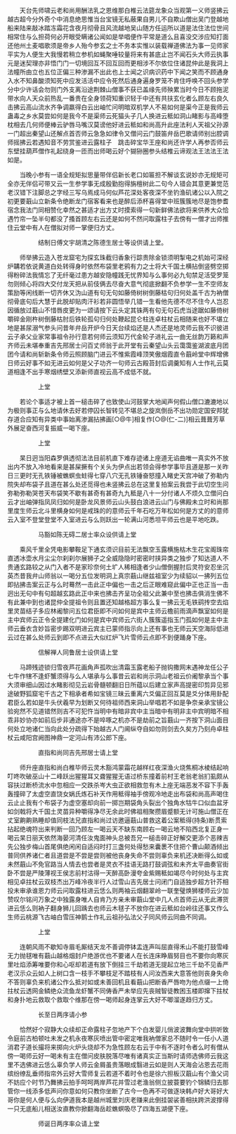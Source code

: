 <!-- { "loadSidebar": true } -->
　　天台先师啸云老和尚用酬法乳之恩维那白椎云法筵龙象众当观第一义师竖拂云越古超今分外奇个中消息绝思惟当台宝镜无私蔽果自男儿不自欺山僧出吴门登越地船来陆来敲冰踏冻霜花含夜月彻骨且风流越地吴山随方任运所以道是法住法位世间相常住与么担荷何必开眼受瞒诸公闻如是举唱便作平常是道么且喜没交涉应知打面还他州土麦唱歌须是帝乡人殆今参玄之士不务本实惟以装载禅道佛法为事一见师家平实为人便生大我慢若稍立参机如蝇聚唾较量将来有甚底止岂不闻石头大师云执事元是迷契理亦非悟门门一切境回互不回互回而更相涉不尔依位住诸昆仲此是我洞上法幢所由立也五位正偏三种渗漏不出此也上士闻之识病识药中下闻之笑而不顾通身入水不知鼻酸须知死中应发活活中应令死然后通身遍身罗笼不肯住呼唤不回头参学分中少许话会勿则门外支离沿途荆棘山僧事不获已盖缘先师殃累当时今日不顾拖泥带水向人天众前热乱一番贵在全身领荷知重识轻于中还有共扶玄化者么顾左右良久击拂云高山流水齐争调嬴得白云出岫忙问明暗双机学人不易如何是渠今正是我师云蛊毒之乡水莫尝如何是我今不是渠师云死猫头子几人换进云秪如洞山睹影与高峰堕枕相去几何师便棒云驴唇马嘴汉莫谤他好进云秪如和尚高升此座法利人天祖父孙源一门超出秦望山还解点首否师云急急如律令又僧问云门鼓笛弁岳巴歌请师别出腔调师摇拂云若遇知音不劳赏鉴进云露柱子　跳击碎宝华王座和尚还许学人再参否师云东壁挂葫芦僧作礼起绕身一匝而出师喝云好个猢狲圈参头结椎云谛观法王法法王法如是。

　　当晚小参有一语全规矩拟思量带伴侣新长老口如匾担不解谈玄说妙亦无规矩可全亦无伴侣可带又云一生参学事无成殷勤抱得旃檀树此二句今人错会其意更兼觉范老汉错下注脚总之字经三写乌焉成马何似芦花深处客夜深不坐钓渔矶诸公以入院之初更要蕺山立新条令绝断龙门宿客看来也是醉后添杯喜得堂中班簇簇地尽是饱参耆宿念我法门同相赞化幸然之甚适才出方丈时摸索得一句新鲜佛法欲将来供养大众恰遇竹帘一坠半句都没了搔首顾左右云还是如何不然问取露柱子去傍有一僧才出师推住云堂中有人在僧拟对师一掌便归方丈。

　　　　　结制日傅文宇胡清之陈德生居士等设供请上堂。

　　师举拂云造入苍龙窟宅为探玄珠截归香象行踪贵除金锁须明掣电之机始可深经炉韝若依说黄道白处转得身时依然布袋里老鸦有力之士将大千国土横拈倒竖劈空掷得粉碎法我情忘了无纤毫过患方越安隐幢践无忧界知与么事何必九旬禁足活受罗笼勿则倾心将四大交付龙天把从前伎俩去尽奋大意气彻底掀翻不负参学一生不空师友策励等闲线断一切齐休又沩山道有句无句如藤倚树树倒藤枯句归何处盖千古为衲僧彻骨底句后大慧于此脱却贴肉汗衫若非圆悟举几错一生看他先德不尽不住今人岂忍因循放过蕺山不惜唇皮更为一颂请按下云头定其铢两有句无句石虎当途踞如藤倚树嚼碎金刚杵树倒藤枯肘后铁轮孤句归何处鞭起昆仑柱连卓柱杖云相随来也好不堪立地是甚尿溺气参头问昔年弁岳开炉今日天台续焰还是人杰还是地灵师云我不识彼进云子承父业家常事祖令孙行意若何师云须知万代金轮子进礼云一曲无丝韵万籁和声齐师云未堪奉重吉先邢居士问百丈师翁于此开堂有云秦望山头云霭霭鉴湖波底月团团今请和尚斩新条令师云照顾脑门进云不惟紫霞峰顶笑傲烟霞直令蕺岭堂中辉增佛日师云好事不如无进云如何是父子功齐一句师云古殿苔封后调羹知有人士作礼云莫道相逢不出手寒烟绣壁又添新师直视云高不成低不就。

　　　　　上堂

　　若论个事适才被上首一槌击碎了也致使山河鼓掌大地闻声何假山僧口漉漉地以为极则事正与么地请休去好若停囚长智转见不堪总之旋岚倒岳不出功勋定国安邦犹存道合应知有异类中事始离渗漏拈拂画[○@牛]相复作[○@(仁-二)]相云葺葺芳草外展足奋西河复振威一喝下座。

　　　　　上堂

　　杲日迥当阳森罗俱透彻法法目前机直下难存迹诸上座道无谄曲唯一真实外不放出内不放入冷地看来是甚屎撅有个关头为伊点出若领会得参学事毕且道是那一关昨日三更时无孔铁锤被蟭螟虫蛀得七穿八穴无孔铁锤奋怒撞入睹史天宫冲破了弥勒内院失却布袋子且道在甚么处还觅得也未竖拂云总在这里复拍案云我尝于此切空生问弥勒弥勒哭苍天布袋笑不歇有甚奇有甚奇九九秪是八十一分付诸人不烦久立僧问白云才出岫弹指凤凤归如何是卧龙风景师云山头鼓白浪进云山门与佛殿未立时和尚那里度生师云北斗里横身如何是戒珠的的意师云千年石吃万年松如何是方丈的的意师云入室不登堂登堂不入室进云与么则跃出一轮满山河悉坦平师云也是平地吃跌。

　　　　　马豁如陈无碍二居士率众设供请上堂

　　乘风千里全凭电影攀鞍足下通玄须识目前无法飘空玉露横施枯木生花宝阁珠帘直透冰壶水月尘尘尔刹刹尔展狮子之全威隐隐时密密时挟异类之独步了知达道人不贵通玄路较之从门入者不是家珍奈何土圹人稀相逢者少山僧倒握肘后灵符安忍坐沉英杰昔我弁山师翁以一喝分五位发明洞上真宗蕺山继兹祖室少为续貂以一拂列五位即拈拂击案云正与么时蓦然一击此正中偏也一击之后正眼难窥此偏中正也正当一击迥出无句中有句超越玄路此正中来也拂击齐呈功全祖父此兼中至也拂击俱消生佛不有此兼中到也诸昆仲全提祖令则且置还知越格超方事么复一拂云无毛铁鹞抟空去焰里灵苗结子多应林阇黎问五位君臣即不问如何是宾中主师云檐前雨滴声飘室如何是主中宾师云正令全提建化门如何是宾中宾师云六街人簇簇遥指玉门孤如何是主中主师云垂衣含妙旨密步踢双明进云宾主已蒙师指示向上还有事也无师云天空海际低进云过在甚么处师云到即不点进云大似红炉飞片雪师云点即不到便踊身下座。

　　　　　信解禅人同鲁居士设供请上堂

　　马蹄残迹锁归雪夜芦花画角声孤吹出清霜玉露老船子抛钩撒网末遇神龙任公子七牛作犗不逢虾蟹须得与么人堪承与么事昔云岩和尚示洞山老祖云价阇黎承当个事大须审细山因过水睹影彻见云岩骨髓顿翻旧日所蕴以后建立家声高提密印剪异见邪途破野狐窟宅千古之下相承者希如宝镜三昧云重离六爻偏正回互莫是爻分体用卦配君臣么若如是牛头伏羲早为划断又何待祖师西来洞山举唱若不如是争奈亲承宝镜公验宛然不见道错然则吉不可犯忤当明中有暗非宾中主当暗中有明非主中宾明暗不相乖非妙协亦如前后步非通途亦不是啐啄之机亦不是劫前之旨蕺山一齐按下洞山面目何处立地诸仁当向此处分疏得下始越古人门阃纵夺自如勿则剑去久矣方乃刻舟卓柱杖云咸阳宫阙图神鼎一定河山有沛公郎下座。

　　　　　直指和尚同吉先邢居士请上堂

　　师升座直指和尚白椎毕师云灵木豁鸿蒙霜花越样红夜深渔火烧焦桐冰棱结起响叮咚吹破巫山十二峰跃出猩猩耳又聋猩猩无语过桥东撞着前村王老翁老翁扪虱颇从容扶过断桥流水中忽相应一交跌杀岑大虫正欲相救忽有木上座无端恶发不容下手轰轰撞碎了太虚空直饶女娲氏炼石补天作用秪得袖手傍观冷地走出布袋和尚高声喝住云止止我有个布袋子为虚空塞却向前一掷岂期袋角头裂出个独角水牯牛口似血盆牙如剑戟将大千国土灵苗异种嚼得净尽无余此时佛祖相聚攒眉蹙额无计可施山僧正在丈室齁齁熟睡却值同枝法兄直指和尚过访邀逼蕺山普救这着公案秪得(持条)断贯索拈起绝魂符出来判断一回乃顾左一喝云天不缺东南顾右一喝云地不陷西北复正身一喝云杲日丽天依然海晏河清任汝鬼面神头总被吾兄一槌击碎正好解交更添个恶辣吉先公独步梅山首尾俱绝闲闲自适闷时打三盏何处得愁来囊褁不住把个曹山颠酒倾出普同供养诸仁者且道尝是不尝是尝则被他丧身失命不尝则辜负来机还决断得么如或未然蕺山不免官路当人情去也尝者是灵衣不挂语无路打鼓调弦和未齐太平曲奏官街卧不尝是严陵薄视王侯志前村沽得一天醉高卧漫夸金紫赐秪如竭尽今时何处与主宾相见卓拄杖云双枝杰出万峰冷夜半行人过雪山吉先居士问闭门自适独步超方针芥相投未审承谁恩力师云问取露柱进云恁么则两袖云烟翻翠岭一联奎璧焕狮楼师云少加赞叹尔铭问万象之中独露身唯人自肯乃方亲未审蕺山堂中几人点首师云从无此滞货进云恁么则衲子翻身狮儿回踽去也师云木毬子不放你在进云秪如台岭往还事又作么生师云桃源飞古岫白雪压神鹅士作礼云祖孙弘法父子同风师云同曲不同调。

　　　　　上堂

　　连朝风雨不歇知寺眉毛厮结天龙不善调停钵盂连声叫屈直得禾山不能打鼓雪峰无力抛毬唯有蕺山越格烟封户绝游优也不要诸人在长连床睁眉努目也不要你向寒灰里吐焰添筹唯要你和心呕却若道有放下倒挂三千劫若道无提起立地三千劫不见香严老汉示众云如人上树口含一枝手不攀枝足不踏枝有人问汝西来大意答他则丧身失命不答则辜负来机诸公作么抵对如或未善回机且看蕺山把断香严唇吻为他点缀一上倚拄杖云透网金鳞绝众流鱼龙虾蟹不同俦香严未举应先丧贼智徒教困玉楼即撺下拄杖和身扑地云救取个救取个维那在傍一喝师起身连掌云大好不唧溜遂趋归方丈。

　　　　　长至日两序请小参

　　恰然好个寂静大众续却正命露柱子忽地产下个白发婴儿俏波波舞向堂中拱听致令庭前古柏顿吐未发之机永夜寒灰喷出管中密定唯我衲僧家总不随时令一任小人道消君子道长撮将来掷向火炉头烧却不为急性顾左右云于中有不逐时令者么时有僧从傍一喝师云好一喝未有主在僧问皮肤脱落尽唯有诸真实正当斯时请师选佛师云我这里不选佛进云恁么辜负学人师云金屑虽贵落眼成翳进云如是则人天海会沾恩去花雨缤纷缭乱垂师指帘外云好大雪师复云若道不着时令也是徐六担板汉蕺山有个渔父词不妨应个时节乃舞拂云拍手呵呵两岸芦花并雪过老渔翁侧立披蓑要钓个锦鳞归去那管你一线添多低声问你意如何只教你坐断了古今一色再不可做逐块韩卢好大哥好大哥你是何人便与么向伊道我本是越州城里刘庆老赚来此倒挂袈裟善相扶跨洪波撑得一只无底船儿相送汝直教你掀翻海岳趁蟭螟吸尽了四海五湖便下座。

　　　　　师诞日两序率众请上堂

